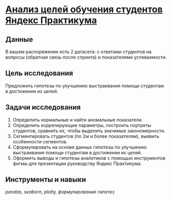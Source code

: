 # [Анализ целей обучения студентов Яндекс Практикума](https://github.com/polina-mokretsova/portfolio/blob/main/hackathon_yandex/hackathon.ipynb)

## Данные 
В вашем распоряжении есть 2 датасета: с ответами студентов на вопросы (обратная связь после спринта) и показателями успеваемости.

## Цель исследования
Предложить гипотезы по улучшению выстраивания помощи студентам в достижении их целей.

## Задачи исследования
1. Определить нормальные и найти аномальные показатели.
2. Определить коррелирующие параметры, построить портреты студентов, сравнить их, чтобы выделить значимые закономерности.
3. Сегментировать студентов (по 2м и более показателям), выявить особенности сегментов.
4. Сформулировать на основе данных гипотезы по улучшению выстраивания помощи студентам в достижении их целей.
5. Оформить выводы и гипотезы аналитиков с помощью инструментов фигмы для презентации руководству Яндекс Практикума.

## Инструменты и навыки
*pandas, seaborn, plotly, формулирование гипотез*
